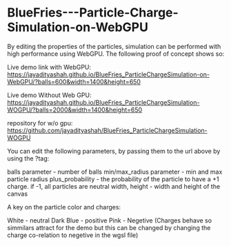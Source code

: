 # BlueFries---Particle-Charge-Simulation-on-WebGPU
 By editing the properties of the particles, simulation can be performed with high performance using WebGPU. The following proof of concept shows so:
 
Live demo link with WebGPU: https://jayadityashah.github.io/BlueFries_ParticleChargeSimulation-on-WebGPU/?balls=600&width=1400&height=650

Live demo Without Web GPU: https://jayadityashah.github.io/BlueFries_ParticleChargeSimulation-WOGPU/?balls=2000&width=1400&height=650

repository for w/o gpu: https://github.com/jayadityashah/BlueFries_ParticleChargeSimulation-WOGPU


You can edit the following parameters, by passing them to the url above by using the ?tag:

balls parameter - number of balls
min/max_radius parameter - min and max particle radius
plus_probability - the probability of the particle to have a +1 charge. if -1, all particles are neutral
width, height - width and height of the canvas

A key on the particle color and charges:

White - neutral
Dark Blue - positive
Pink - Negetive
(Charges behave so simmilars attract for the demo but this can be changed by changing the charge co-relation to negetive in the wgsl file)
